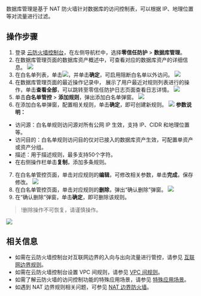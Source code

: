 数据库管理是基于 NAT 防火墙针对数据库的访问控制表，可以根据 IP、地理位置等对流量进行过滤。

## 操作步骤
1. 登录 [云防火墙控制台](https://console.cloud.tencent.com/cfw/ac/internet)，在左侧导航栏中，选择**零信任防护** > **数据库管理**。
2. 在数据库管理页面的数据库资产概述中，可查看对应的数据库资产的详细信息。
![](https://qcloudimg.tencent-cloud.cn/raw/12f7bbbebb477aa5ebc5ac54df11fdae.png)
3. 在白名单列表，单击![](https://qcloudimg.tencent-cloud.cn/raw/2d89469d3aed4dee54b06c1f4f507c6a.png)，并单击**确定**，可启用阻断白名单以外访问。
![](https://qcloudimg.tencent-cloud.cn/raw/6f127a9823b9387ba235eaa45da21075.png)
4. 在数据库管理页面的最近操作记录中， 展示了用户最近对规则列表进行的操作，单击**查看全部**，可以跳转至零信任防护日志页面查看日志详情。
![](https://qcloudimg.tencent-cloud.cn/raw/3ddad29c40cb6b773ced585d040875f1.png)
5. 单击**白名单管控** > **添加规则**，弹出添加白名单弹窗。
![](https://qcloudimg.tencent-cloud.cn/raw/8eeeaa36f530182aab9b0026ff274670.png)
6. 在添加白名单弹窗，配置相关规则，单击**确定**，即可创建新规则。
![](https://main.qcloudimg.com/raw/36bea5c7ef277a439ef6d439632fbbfa.png)
**参数说明：**
 - 访问源：白名单规则访问源对所有公网 IP 生效，支持 IP、CIDR 和地理位置等。
 - 访问目的：白名单规则访问目的仅对已接入的数据库资产生效，可配置单资产或资产分组。
 - 描述：用于描述规则，最多支持50个字符。
 - 在右侧操作栏单击**复制**，添加多条规则。
7. 在白名单管控页面，单击对应规则的**编辑**，可修改相关参数，单击**完成**，保存修改。
![](https://qcloudimg.tencent-cloud.cn/raw/51540ee212a781de0bf837dea073f2d7.png)
8. 在白名单管控页面，单击对应规则的**删除**，弹出“确认删除”弹窗。
![](https://main.qcloudimg.com/raw/cf595aa4968c653e893fc8ed28284b9c.png)
9. 在“确认删除”弹窗，单击**确定**，即可删除该规则。
>!删除操作不可恢复，请谨慎操作。
>
![](https://main.qcloudimg.com/raw/bcd641f6fcc60140f05733d8acb84d24.png)

## 相关信息
- 如需在云防火墙控制台对互联网边界的入向与出向流量进行管控，请参见 [互联网边界规则](https://cloud.tencent.com/document/product/1132/46932)。
- 如需在云防火墙控制台设置 VPC 间规则，请参见 [VPC 间规则](https://cloud.tencent.com/document/product/1132/46934)。
- 如需了解云防火墙的访问控制功能的特殊应用场景，请参见 [特殊应用场景](https://cloud.tencent.com/document/product/1132/46935)。
- 如遇到 NAT 边界规则相关问题，可参见 [NAT 边界防火墙](https://cloud.tencent.com/document/product/1132/56868)。
